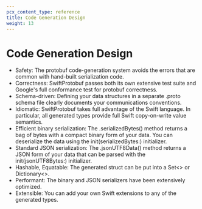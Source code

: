 ```yaml
---
pcx_content_type: reference
title: Code Generation Design
weight: 13
---
```


# Code Generation Design

-   Safety: The protobuf code-generation system avoids the errors that are common with hand-built serialization code.
-   Correctness: SwiftProtobuf passes both its own extensive test suite and Google's full conformance test for protobuf correctness.
-   Schema-driven: Defining your data structures in a separate .proto schema file clearly documents your communications conventions.
-   Idiomatic: SwiftProtobuf takes full advantage of the Swift language. In particular, all generated types provide full Swift copy-on-write value semantics.
-   Efficient binary serialization: The .serializedBytes() method returns a bag of bytes with a compact binary form of your data. You can deserialize the data using the init(serializedBytes:) initializer.
-   Standard JSON serialization: The .jsonUTF8Data() method returns a JSON form of your data that can be parsed with the init(jsonUTF8Bytes:) initializer.
-   Hashable, Equatable: The generated struct can be put into a Set<> or Dictionary<>.
-   Performant: The binary and JSON serializers have been extensively optimized.
-   Extensible: You can add your own Swift extensions to any of the generated types.
